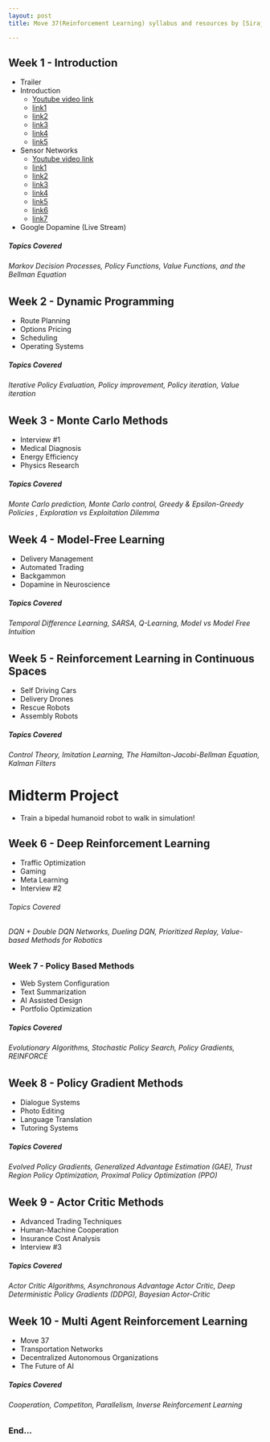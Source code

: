 ```yaml
---
layout: post
title: Move 37(Reinforcement Learning) syllabus and resources by [Siraj Raval](https://www.theschool.ai/courses/move-37-course/)

---
```


## Week 1 - Introduction
- Trailer
- Introduction
    - [Youtube video link](https://www.youtube.com/watch?v=fRmZck1Dakc&t=2s)
    - [link1](https://towardsdatascience.com/reinforcement-learning-demystified-markov-decision-processes-part-1-bf00dda41690)
    - [link2](https://www.cs.rice.edu/~vardi/dag01/givan1.pdf)
    - [link3](http://www0.cs.ucl.ac.uk/staff/d.silver/web/Teaching_files/MDP.pdf)
    - [link4](https://ocw.mit.edu/courses/electrical-engineering-and-computer-science/6-825-techniques-in-artificial-intelligence-sma-5504-fall-2002/lecture-notes/Lecture20FinalPart1.pdf)
    - [link5](https://artint.info/html/ArtInt_224.html)
- Sensor Networks
    - [Youtube video link](https://www.youtube.com/watch?v=PYQAI6Td2wo)
    - [link1](https://becominghuman.ai/the-very-basics-of-reinforcement-learning-154f28a79071)
    - [link2](https://medium.freecodecamp.org/an-introduction-to-reinforcement-learning-4339519de419)
    - [link3](https://www.oreilly.com/ideas/reinforcement-learning-explained)
    - [link4](http://kvfrans.com/reinforcement-learning-basics/)
    - [link5](https://medium.com/syncedreview/basics-of-computational-reinforcement-learning-fca09f3609ea)
    - [link6](https://www.toptal.com/machine-learning/deep-dive-into-reinforcement-learning)
    - [link7](http://www.wildml.com/2016/10/learning-reinforcement-learning/)
- Google Dopamine (Live Stream) 

##### Topics Covered
###### Markov Decision Processes, Policy Functions, Value Functions, and the Bellman Equation

## Week 2 - Dynamic Programming
- Route Planning
- Options Pricing
- Scheduling
- Operating Systems

##### Topics Covered
###### Iterative Policy Evaluation, Policy improvement, Policy iteration, Value iteration

## Week 3 - Monte Carlo Methods
- Interview #1
- Medical Diagnosis 
- Energy Efficiency
- Physics Research

##### Topics Covered 
###### Monte Carlo prediction, Monte Carlo control, Greedy & Epsilon-Greedy Policies , Exploration vs Exploitation Dilemma

## Week 4 - Model-Free Learning 
- Delivery Management
- Automated Trading
- Backgammon
- Dopamine in Neuroscience

##### Topics Covered
###### Temporal Difference Learning, SARSA, Q-Learning, Model vs Model Free Intuition

## Week 5 - Reinforcement Learning in Continuous Spaces
- Self Driving Cars
- Delivery Drones
- Rescue Robots
- Assembly Robots 

##### Topics Covered 
###### Control Theory, Imitation Learning, The Hamilton-Jacobi-Bellman Equation, Kalman Filters

# Midterm Project
- Train a bipedal humanoid robot to walk in simulation!

## Week 6 - Deep Reinforcement Learning 
- Traffic Optimization
- Gaming 
- Meta Learning
- Interview #2 

###### Topics Covered
###### DQN + Double DQN Networks, Dueling DQN, Prioritized Replay, Value-based Methods for Robotics

### Week 7 - Policy Based Methods
- Web System Configuration
- Text Summarization
- AI Assisted Design
- Portfolio Optimization

##### Topics Covered
###### Evolutionary Algorithms, Stochastic Policy Search, Policy Gradients, REINFORCE

## Week 8 - Policy Gradient Methods
- Dialogue Systems
- Photo Editing 
- Language Translation
- Tutoring Systems

##### Topics Covered
###### Evolved Policy Gradients, Generalized Advantage Estimation (GAE), Trust Region Policy Optimization, Proximal Policy Optimization (PPO)

## Week 9 - Actor Critic Methods
- Advanced Trading Techniques
- Human-Machine Cooperation
- Insurance Cost Analysis
- Interview #3 

##### Topics Covered
###### Actor Critic Algorithms, Asynchronous Advantage Actor Critic, Deep Deterministic Policy Gradients (DDPG), Bayesian Actor-Critic

## Week 10 - Multi Agent Reinforcement Learning
- Move 37
- Transportation Networks
- Decentralized Autonomous Organizations
- The Future of AI

##### Topics Covered
###### Cooperation, Competiton, Parallelism, Inverse Reinforcement Learning



### End...
